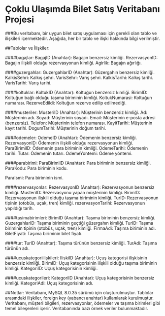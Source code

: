 # Çoklu Ulaşımda Bilet Satış Veritabanı Projesi

###Bu veritabanı, bir uygun bilet satış uygulaması için gerekli olan tablo ve ilişkileri içermektedir. Aşağıda, her bir tablo ve ilişki hakkında bilgi verilmiştir.

##Tablolar ve İlişkiler:

####bagajlar:
BagajID (Anahtar): Bagajın benzersiz kimliği.
RezervasyonID: Bagajın ilişkili olduğu rezervasyonun kimliği.
Agirlik: Bagajın ağırlığı.

####guzergahlar:
GuzergahlarID (Anahtar): Güzergahın benzersiz kimliği.
KalkisSehri: Kalkış şehri.
VarisSehri: Varış şehri.
KalkisTarihi: Kalkış tarihi.
VarisTarihi: Varış tarihi.

####koltuklar:
KoltukID (Anahtar): Koltuğun benzersiz kimliği.
BirimID: Koltuğun bağlı olduğu taşıma biriminin kimliği.
KoltukNumarasi: Koltuğun numarası.
RezerveEdildi: Koltuğun rezerve edilip edilmediği.

####musteriler:
MusteriID (Anahtar): Müşterinin benzersiz kimliği.
Ad: Müşterinin adı.
Soyad: Müşterinin soyadı.
Email: Müşterinin e-posta adresi (benzersiz).
Telefon: Müşterinin telefon numarası.
KayitTarihi: Müşterinin kayıt tarihi.
DogumTarihi: Müşterinin doğum tarihi.

####odemeler:
OdemeID (Anahtar): Ödemenin benzersiz kimliği.
RezervasyonID: Ödemenin ilişkili olduğu rezervasyonun kimliği.
ParaBirimiID: Ödemenin para biriminin kimliği.
OdemeTarihi: Ödemenin tarihi.
Tutar: Ödemenin tutarı.
OdemeYontemi: Ödeme yöntemi.

####parabirimi:
ParaBirimiID (Anahtar): Para biriminin benzersiz kimliği.
ParaKodu:
Para biriminin kodu.

ParaIsmi: Para biriminin ismi.

####rezervasyonlar:
RezervasyonID (Anahtar): Rezervasyonun benzersiz kimliği.
MusteriID: Rezervasyonu yapan müşterinin kimliği.
BirimID: Rezervasyonun ilişkili olduğu taşıma biriminin kimliği.
TurID: Rezervasyonun tipinin (otobüs, uçak, tren) kimliği.
rezervasyonTarihi: Rezervasyonun yapıldığı tarih.

####tasimabirimleri:
BirimID (Anahtar): Taşıma biriminin benzersiz kimliği.
GuzergahlarID: Taşıma biriminin geçtiği güzergahın kimliği.
TurID: Taşıma biriminin tipinin (otobüs, uçak, tren) kimliği.
FirmaAdi: Taşıma biriminin adı.
BiletFiyati: Taşıma biriminin bilet fiyatı.

####tur:
TurID (Anahtar): Taşıma türünün benzersiz kimliği.
TurAdi: Taşıma türünün adı.

####ucuskategoriilişkileri:
IliskiID (Anahtar): Uçuş kategorisi ilişkisinin benzersiz kimliği.
BirimID: Uçuş kategorisinin ilişkili olduğu taşıma biriminin kimliği.
KategoriID: Uçuş kategorisinin kimliği.

####ucuskategorileri:
KategoriID (Anahtar): Uçuş kategorisinin benzersiz kimliği.
KategoriAdi: Uçuş kategorisinin adı.

##Notlar:
Veritabanı, MySQL 8.0.35 sürümü için oluşturulmuştur.
Tablolar arasındaki ilişkiler, foreign key (yabancı anahtar) kullanılarak kurulmuştur.
Veritabanı, müşteri bilgileri, rezervasyonlar, ödemeler ve taşıma birimleri gibi temel bileşenleri içerir.
Veritabanında bazı örnek veriler bulunmaktadır.
